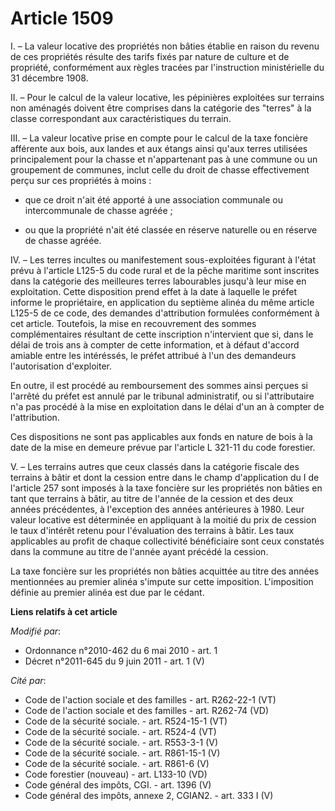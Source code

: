 # Article 1509

I. – La valeur locative des propriétés non bâties établie en raison du revenu de ces propriétés résulte des tarifs fixés par
nature de culture et de propriété, conformément aux règles tracées par l'instruction ministérielle du 31 décembre 1908.

II. – Pour le calcul de la valeur locative, les pépinières exploitées sur terrains non aménagés doivent être comprises dans
la catégorie des "terres" à la classe correspondant aux caractéristiques du terrain.

III. – La valeur locative prise en compte pour le calcul de la taxe foncière afférente aux bois, aux landes et aux étangs
ainsi qu'aux terres utilisées principalement pour la chasse et n'appartenant pas à une commune ou un groupement de communes,
inclut celle du droit de chasse effectivement perçu sur ces propriétés à moins :

- que ce droit n'ait été apporté à une association communale ou intercommunale de chasse agréée ;

- ou que la propriété n'ait été classée en réserve naturelle ou en réserve de chasse agréée.

IV. – Les terres incultes ou manifestement sous-exploitées figurant à l'état prévu à l'article L125-5 du code rural et de la
pêche maritime sont inscrites dans la catégorie des meilleures terres labourables jusqu'à leur mise en exploitation. Cette
disposition prend effet à la date à laquelle le préfet informe le propriétaire, en application du septième alinéa du même
article L125-5 de ce code, des demandes d'attribution formulées conformément à cet article. Toutefois, la mise en
recouvrement des sommes complémentaires résultant de cette inscription n'intervient que si, dans le délai de trois ans à
compter de cette information, et à défaut d'accord amiable entre les intéréssés, le préfet attribué à l'un des demandeurs
l'autorisation d'exploiter.

En outre, il est procédé au remboursement des sommes ainsi perçues si l'arrêté du préfet est annulé par le tribunal
administratif, ou si l'attributaire n'a pas procédé à la mise en exploitation dans le délai d'un an à compter de
l'attribution.

Ces dispositions ne sont pas applicables aux fonds en nature de bois à la date de la mise en demeure prévue par l'article L
321-11 du code forestier.

V. – Les terrains autres que ceux classés dans la catégorie fiscale des terrains à bâtir et dont la cession entre dans le
champ d'application du I de l'article 257 sont imposés à la taxe foncière sur les propriétés non bâties en tant que terrains
à bâtir, au titre de l'année de la cession et des deux années précédentes, à l'exception des années antérieures à 1980. Leur
valeur locative est déterminée en appliquant à la moitié du prix de cession le taux d'intérêt retenu pour l'évaluation des
terrains à bâtir. Les taux applicables au profit de chaque collectivité bénéficiaire sont ceux constatés dans la commune au
titre de l'année ayant précédé la cession.

La taxe foncière sur les propriétés non bâties acquittée au titre des années mentionnées au premier alinéa s'impute sur cette
imposition. L'imposition définie au premier alinéa est due par le cédant.

**Liens relatifs à cet article**

_Modifié par_:

  - Ordonnance n°2010-462 du 6 mai 2010 - art. 1
  - Décret n°2011-645 du 9 juin 2011 - art. 1 (V)

_Cité par_:

  - Code de l'action sociale et des familles - art. R262-22-1 (VT)
  - Code de l'action sociale et des familles - art. R262-74 (VD)
  - Code de la sécurité sociale. - art. R524-15-1 (VT)
  - Code de la sécurité sociale. - art. R524-4 (VT)
  - Code de la sécurité sociale. - art. R553-3-1 (V)
  - Code de la sécurité sociale. - art. R861-15-1 (V)
  - Code de la sécurité sociale. - art. R861-6 (V)
  - Code forestier (nouveau) - art. L133-10 (VD)
  - Code général des impôts, CGI. - art. 1396 (V)
  - Code général des impôts, annexe 2, CGIAN2. - art. 333 I (V)
